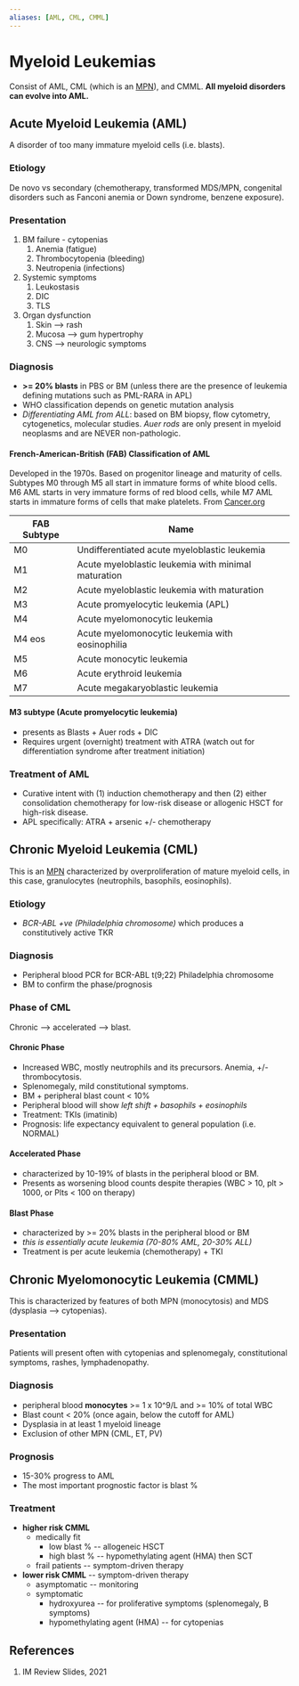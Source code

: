 ```yaml
---
aliases: [AML, CML, CMML]
---
```

# Myeloid Leukemias
Consist of AML, CML (which is an [MPN](Myeloproliferative%20Neoplasms.md)), and CMML. **All myeloid disorders can evolve into AML.**

## Acute Myeloid Leukemia (AML)
A disorder of too many immature myeloid cells (i.e. blasts).

### Etiology
De novo vs secondary (chemotherapy, transformed MDS/MPN, congenital disorders such as Fanconi anemia or Down syndrome, benzene exposure).

### Presentation
1. BM failure - cytopenias
	1. Anemia (fatigue)
	2. Thrombocytopenia (bleeding)
	3. Neutropenia (infections)
2. Systemic symptoms
	1. Leukostasis
	2. DIC
	3. TLS
3. Organ dysfunction
	1. Skin --> rash
	2. Mucosa --> gum hypertrophy
	3. CNS --> neurologic symptoms

### Diagnosis
- **\>= 20% blasts** in PBS or BM (unless there are the presence of leukemia defining mutations such as PML-RARA in APL)
- WHO classification depends on genetic mutation analysis
- *Differentiating AML from ALL*: based on BM biopsy, flow cytometry, cytogenetics, molecular studies. *Auer rods* are only present in myeloid neoplasms and are NEVER non-pathologic.

#### French-American-British (FAB) Classification of AML
Developed in the 1970s. Based on progenitor lineage and maturity of cells. Subtypes M0 through M5 all start in immature forms of white blood cells. M6 AML starts in very immature forms of red blood cells, while M7 AML starts in immature forms of cells that make platelets. From [Cancer.org](https://www.cancer.org/cancer/acute-myeloid-leukemia/detection-diagnosis-staging/how-classified.html)

| FAB Subtype | Name                                                |
| ----------- | --------------------------------------------------- |
| M0          | Undifferentiated acute myeloblastic leukemia        |
| M1          | Acute myeloblastic leukemia with minimal maturation |
| M2          | Acute myeloblastic leukemia with maturation         |
| M3          | Acute promyelocytic leukemia (APL)                  |
| M4          | Acute myelomonocytic leukemia                       |
| M4 eos      | Acute myelomonocytic leukemia with eosinophilia     |
| M5          | Acute monocytic leukemia                            |
| M6          | Acute erythroid leukemia                            |
| M7          |  Acute megakaryoblastic leukemia                                                   |

#### M3 subtype (Acute promyelocytic leukemia)
- presents as Blasts + Auer rods + DIC
- Requires urgent (overnight) treatment with ATRA (watch out for differentiation syndrome after treatment initiation)

### Treatment of AML
- Curative intent with (1) induction chemotherapy and then (2) either consolidation chemotherapy for low-risk disease or allogenic HSCT for high-risk disease.
- APL specifically: ATRA + arsenic +/- chemotherapy

## Chronic Myeloid Leukemia (CML)
This is an [MPN](Myeloproliferative%20Neoplasms.md) characterized by overproliferation of mature myeloid cells, in this case, granulocytes (neutrophils, basophils, eosinophils).  

### Etiology
- *BCR-ABL +ve (Philadelphia chromosome)* which produces a constitutively active TKR

### Diagnosis
- Peripheral blood PCR for BCR-ABL t(9;22) Philadelphia chromosome
- BM to confirm the phase/prognosis

### Phase of CML
Chronic --> accelerated --> blast.

#### Chronic Phase
- Increased WBC, mostly neutrophils and its precursors. Anemia, +/- thrombocytosis.
- Splenomegaly, mild constitutional symptoms.
- BM + peripheral blast count < 10%
- Peripheral blood will show *left shift + basophils + eosinophils*
- Treatment: TKIs (imatinib)
- Prognosis: life expectancy equivalent to general population (i.e. NORMAL)

#### Accelerated Phase
- characterized by 10-19% of blasts in the peripheral blood or BM.
- Presents as worsening blood counts despite therapies (WBC > 10, plt > 1000, or Plts < 100 on therapy)

#### Blast Phase
- characterized by \>= 20% blasts in the peripheral blood or BM
- *this is essentially acute leukemia (70-80% AML, 20-30% ALL)*
- Treatment is per acute leukemia (chemotherapy) + TKI

## Chronic Myelomonocytic Leukemia (CMML)
This is characterized by features of both MPN (monocytosis) and MDS (dysplasia --> cytopenias).

### Presentation
Patients will present often with cytopenias and splenomegaly, constitutional symptoms, rashes, lymphadenopathy.

### Diagnosis
- peripheral blood **monocytes** \>= 1 x 10^9/L and \>= 10% of total WBC
- Blast count < 20% (once again, below the cutoff for AML)
- Dysplasia in at least 1 myeloid lineage
- Exclusion of other MPN (CML, ET, PV)

### Prognosis
- 15-30% progress to AML
- The most important prognostic factor is blast %

### Treatment
- **higher risk CMML**
	- medically fit
		- low blast % -- allogeneic HSCT
		- high blast % -- hypomethylating agent (HMA) then SCT
	- frail patients -- symptom-driven therapy
- **lower risk CMML** -- symptom-driven therapy
	- asymptomatic -- monitoring
	- symptomatic
		- hydroxyurea -- for proliferative symptoms (splenomegaly, B symptoms)
		- hypomethylating agent (HMA) -- for cytopenias

## References
1. IM Review Slides, 2021